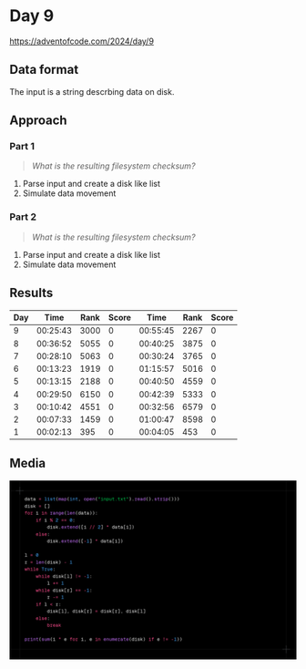# Day 9

https://adventofcode.com/2024/day/9

## Data format

The input is a string descrbing data on disk.

## Approach

### Part 1

> _What is the resulting filesystem checksum?_

1. Parse input and create a disk like list
2. Simulate data movement

### Part 2

> _What is the resulting filesystem checksum?_

1. Parse input and create a disk like list
2. Simulate data movement

## Results

| Day | Time     | Rank | Score | Time     | Rank | Score |
| --- | -------- | ---- | ----- | -------- | ---- | ----- |
| 9   | 00:25:43 | 3000 | 0     | 00:55:45 | 2267 | 0     |
| 8   | 00:36:52 | 5055 | 0     | 00:40:25 | 3875 | 0     |
| 7   | 00:28:10 | 5063 | 0     | 00:30:24 | 3765 | 0     |
| 6   | 00:13:23 | 1919 | 0     | 01:15:57 | 5016 | 0     |
| 5   | 00:13:15 | 2188 | 0     | 00:40:50 | 4559 | 0     |
| 4   | 00:29:50 | 6150 | 0     | 00:42:39 | 5333 | 0     |
| 3   | 00:10:42 | 4551 | 0     | 00:32:56 | 6579 | 0     |
| 2   | 00:07:33 | 1459 | 0     | 01:00:47 | 8598 | 0     |
| 1   | 00:02:13 | 395  | 0     | 00:04:05 | 453  | 0     |

## Media

![title](media/aoc-day9-part1.png)
